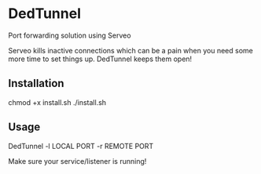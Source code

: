 # DedTunnel
Port forwarding solution using Serveo

Serveo kills inactive connections which can be a pain when you need some more time to set things up.  DedTunnel keeps them open!

## Installation

chmod +x install.sh
./install.sh

## Usage

DedTunnel -l LOCAL PORT -r REMOTE PORT

Make sure your service/listener is running!
